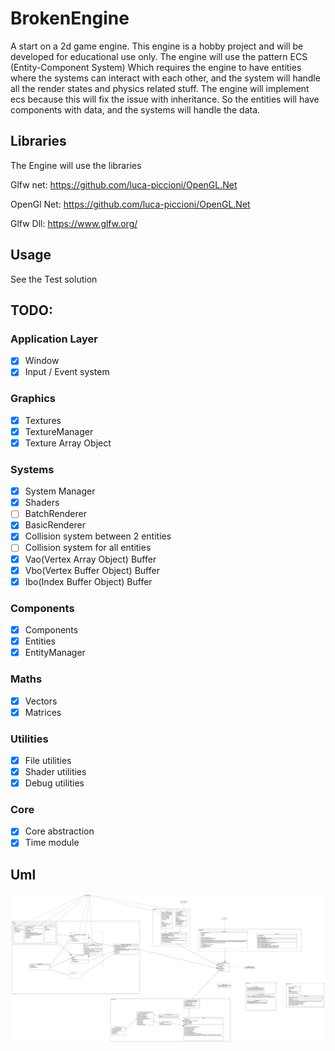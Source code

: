 # BrokenEngine
A start on a 2d game engine.
This engine is a hobby project and will be developed for educational use only. The engine will use the pattern ECS (Entity-Component System)
Which requires the engine to have entities where the systems can interact with each other, and the system will handle all the render states and physics related stuff.
The engine will implement ecs because this will fix the issue with inheritance. So the entities will have components with data, and the systems will handle the data.

## Libraries
The Engine will use the libraries

Glfw net: https://github.com/luca-piccioni/OpenGL.Net

OpenGl Net: https://github.com/luca-piccioni/OpenGL.Net

Glfw Dll: https://www.glfw.org/

## Usage
See the Test solution

## TODO:
### Application Layer
- [x] Window
- [x] Input / Event system
### Graphics
- [x] Textures
- [x] TextureManager
- [x] Texture Array Object
### Systems
- [x] System Manager
- [x] Shaders
- [ ] BatchRenderer
- [x] BasicRenderer
- [x] Collision system between 2 entities
- [ ] Collision system for all entities
- [x] Vao(Vertex Array Object) Buffer
- [x] Vbo(Vertex Buffer Object) Buffer
- [x] Ibo(Index Buffer Object) Buffer
### Components
- [x] Components
- [x] Entities
- [x] EntityManager
### Maths
- [x] Vectors
- [x] Matrices
### Utilities
- [x] File utilities
- [x] Shader utilities
- [x] Debug utilities
### Core
- [x] Core abstraction
- [x] Time module
## Uml
![alt text](https://github.com/blackout1471/BrokenEngine/blob/master/BrokenEngine.jpg "Uml")
